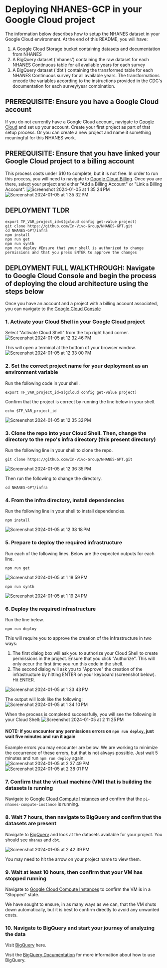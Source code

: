 # Deploying NHANES-GCP in your Google Cloud project

The information below describes how to setup the NHANES dataset in your Google Cloud environment. At the end of this README, you will have:

1. A Google Cloud Storage bucket containing datasets and documentation from NHANES
2. A BigQuery dataset ('nhanes') containing the raw dataset for each NHANES Continuous table for all available years for each survey
3. A BigQuery dataset ('dbt') containing the transformed table for each NHANES Continuous survey for all available years. The transformations encode the variables according to the instructions provided in the CDC's documentation for each survey/year combination.

## PREREQUISITE: Ensure you have a Google Cloud account

If you do not currently have a Google Cloud account, navigate to [Google Cloud](https://cloud.google.com/) and set up your account. Create your first project as part of that setup process. Or you can create a new project and name it something meaningful for this NHANES work.

## PREREQUISITE: Ensure that you have linked your Google Cloud project to a billing account

This process costs under $10 to complete, but it is not free. In order to run this process, you will need to navigate to [Google Cloud Billing](https://console.cloud.google.com/billing). Once you are there, select your project and either "Add a Billing Account" or "Link a Billing Account".
![Screenshot 2024-01-05 at 1 35 24 PM](https://github.com/In-Vivo-Group/NHANES-GPT/assets/8191939/b17f8d1b-c64c-4c44-9b4f-a88d64732fd7)
![Screenshot 2024-01-05 at 1 35 32 PM](https://github.com/In-Vivo-Group/NHANES-GPT/assets/8191939/391ad449-9cbc-4564-a2fa-1c6d20c89aa2)

## DEPLOYMENT TLDR

```{bash}
export TF_VAR_project_id=$(gcloud config get-value project)
git clone https://github.com/In-Vivo-Group/NHANES-GPT.git
cd NHANES-GPT/infra
npm install
npm run get
npm run synth
npm run deploy #Ensure that your shell is authorized to change permissions and that you press ENTER to approve the changes
```

## DEPLOYMENT FULL WALKTHROUGH: Navigate to Google Cloud Console and begin the process of deploying the cloud architecture using the steps below

Once you have an account and a project with a billing account associated, you can navigate to the [Google Cloud Console](https://console.cloud.google.com)

### 1. Activate your Cloud Shell in your Google Cloud project

Select "Activate Cloud Shell" from the top right hand corner.
![Screenshot 2024-01-05 at 12 32 46 PM](https://github.com/In-Vivo-Group/NHANES-GPT/assets/8191939/1b9c3adf-5b20-483d-9ab6-bc7409b129c1)

This will open a terminal at the bottom of your browser window.
![Screenshot 2024-01-05 at 12 33 00 PM](https://github.com/In-Vivo-Group/NHANES-GPT/assets/8191939/b95ebb4c-59f2-460c-94f4-fbd6a8b35f44)

### 2. Set the correct project name for your deployment as an environment variable

Run the following code in your shell.

```{bash}
export TF_VAR_project_id=$(gcloud config get-value project)
```

Confirm that the project is correct by running the line below in your shell.

```{bash}
echo $TF_VAR_project_id
```

![Screenshot 2024-01-05 at 12 35 32 PM](https://github.com/In-Vivo-Group/NHANES-GPT/assets/8191939/7677f4c5-110b-4be9-91f7-694b38faf28d)

### 3. Clone the repo into your Cloud Shell. Then, change the directory to the repo's infra directory (this present directory)

Run the following line in your shell to clone the repo.

```{bash}
git clone https://github.com/In-Vivo-Group/NHANES-GPT.git
```

![Screenshot 2024-01-05 at 12 36 35 PM](https://github.com/In-Vivo-Group/NHANES-GPT/assets/8191939/f46c86c2-c6f4-4c4d-94f9-f318a17b068a)

Then run the following to change the directory.

```{bash}
cd NHANES-GPT/infra
```

### 4. From the infra directory, install dependencies

Run the following line in your shell to install dependencies.

```{bash}
npm install 
```

![Screenshot 2024-01-05 at 12 38 18 PM](https://github.com/In-Vivo-Group/NHANES-GPT/assets/8191939/7bed6859-39c1-4861-86c4-ef69bb7ccde7)

### 5. Prepare to deploy the required infrastructure

Run each of the following lines. Below are the expected outputs for each line.

```{bash}
npm run get
```

![Screenshot 2024-01-05 at 1 18 59 PM](https://github.com/In-Vivo-Group/NHANES-GPT/assets/8191939/00635de7-3104-49cd-b585-f3186921f4aa)

```{bash}
npm run synth
```

![Screenshot 2024-01-05 at 1 19 24 PM](https://github.com/In-Vivo-Group/NHANES-GPT/assets/8191939/116f31ab-c1d4-4f3b-b13e-2c535d50508b)

### 6. Deploy the required infrastructure

Run the line below.

```{bash}
npm run deploy
```

This will require you to approve the creation of the infrastructure in two ways:

1. The first dialog box will ask you to authorize your Cloud Shell to create permissions in the project. Ensure that you click "Authorize". This will only occur the first time you run this code in the shell.
2. The second dialog will ask you to "Approve" the creation of the infrastructure by hitting ENTER on your keyboard (screenshot below). Hit ENTER.

![Screenshot 2024-01-05 at 1 33 43 PM](https://github.com/In-Vivo-Group/NHANES-GPT/assets/8191939/799cdc65-dc48-408d-9c6b-171504875e28)

The output will look like the following:
![Screenshot 2024-01-05 at 1 34 10 PM](https://github.com/In-Vivo-Group/NHANES-GPT/assets/8191939/7043988a-9eb1-4e3b-b244-adf2fb17da2f)

When the process is completed successfully, you will see the following in your Cloud Shell:
![Screenshot 2024-01-05 at 2 11 25 PM](https://github.com/In-Vivo-Group/NHANES-GPT/assets/8191939/c1b20717-e7fc-4509-a1c0-2ca59b53476b)

#### NOTE: If you encounter any permissions errors on `npm run deploy`, just wait five minutes and run it again

Example errors you may encounter are below. We are working to minimize the occurrence of these errors, but that is not always possible. Just wait 5 minutes and run `npm run deploy` again.
![Screenshot 2024-01-05 at 2 37 49 PM](https://github.com/In-Vivo-Group/NHANES-GPT/assets/8191939/7fb2874e-4472-4ed0-8a8e-18dd37234922)
![Screenshot 2024-01-05 at 2 38 01 PM](https://github.com/In-Vivo-Group/NHANES-GPT/assets/8191939/08440bd8-f3c4-40f1-9a29-f2f5636f0085)

### 7. Confirm that the virtual machine (VM) that is building the datasets is running

Navigate to [Google Cloud Compute Instances](https://console.cloud.google.com/compute/instances) and confirm that the `p1-nhanes-compute-instance` is running.

### 8. Wait 7 hours, then navigate to BigQuery and confirm that the datasets are present

Navigate to [BigQuery](https://console.cloud.google.com/bigquery) and look at the datasets available for your project. You should see `nhanes` and `dbt`.

![Screenshot 2024-01-05 at 2 42 39 PM](https://github.com/In-Vivo-Group/NHANES-GPT/assets/8191939/855a74af-15dc-4187-b5f5-22d45b6a119e)

You may need to hit the arrow on your project name to view them.

### 9. Wait at least 10 hours, then confirm that your VM has stopped running

Navigate to [Google Cloud Compute Instances](https://console.cloud.google.com/compute/instances) to confirm the VM is in a "Stopped" state.

We have sought to ensure, in as many ways as we can, that the VM shuts down automatically, but it is best to confirm directly to avoid any unwanted costs.

### 10. Navigate to BigQuery and start your journey of analyzing the data

Visit [BigQuery](https://console.cloud.google.com/bigquery) here.

Visit the [BigQuery Documentation](https://cloud.google.com/bigquery/docs) for more information about how to use BigQuery.
